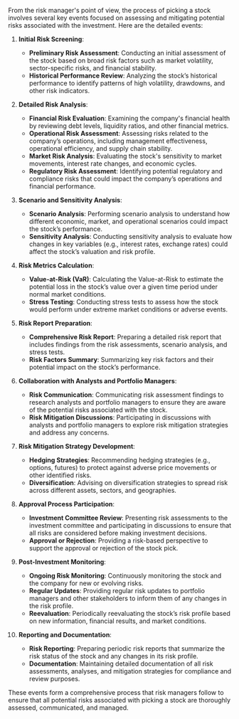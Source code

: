 From the risk manager's point of view, the process of picking a stock involves several key events focused on assessing and mitigating potential risks associated with the investment. Here are the detailed events:

1. **Initial Risk Screening**:
    - **Preliminary Risk Assessment**: Conducting an initial assessment of the stock based on broad risk factors such as market volatility, sector-specific risks, and financial stability.
    - **Historical Performance Review**: Analyzing the stock’s historical performance to identify patterns of high volatility, drawdowns, and other risk indicators.

2. **Detailed Risk Analysis**:
    - **Financial Risk Evaluation**: Examining the company's financial health by reviewing debt levels, liquidity ratios, and other financial metrics.
    - **Operational Risk Assessment**: Assessing risks related to the company’s operations, including management effectiveness, operational efficiency, and supply chain stability.
    - **Market Risk Analysis**: Evaluating the stock's sensitivity to market movements, interest rate changes, and economic cycles.
    - **Regulatory Risk Assessment**: Identifying potential regulatory and compliance risks that could impact the company’s operations and financial performance.

3. **Scenario and Sensitivity Analysis**:
    - **Scenario Analysis**: Performing scenario analysis to understand how different economic, market, and operational scenarios could impact the stock’s performance.
    - **Sensitivity Analysis**: Conducting sensitivity analysis to evaluate how changes in key variables (e.g., interest rates, exchange rates) could affect the stock’s valuation and risk profile.

4. **Risk Metrics Calculation**:
    - **Value-at-Risk (VaR)**: Calculating the Value-at-Risk to estimate the potential loss in the stock’s value over a given time period under normal market conditions.
    - **Stress Testing**: Conducting stress tests to assess how the stock would perform under extreme market conditions or adverse events.

5. **Risk Report Preparation**:
    - **Comprehensive Risk Report**: Preparing a detailed risk report that includes findings from the risk assessments, scenario analysis, and stress tests.
    - **Risk Factors Summary**: Summarizing key risk factors and their potential impact on the stock’s performance.

6. **Collaboration with Analysts and Portfolio Managers**:
    - **Risk Communication**: Communicating risk assessment findings to research analysts and portfolio managers to ensure they are aware of the potential risks associated with the stock.
    - **Risk Mitigation Discussions**: Participating in discussions with analysts and portfolio managers to explore risk mitigation strategies and address any concerns.

7. **Risk Mitigation Strategy Development**:
    - **Hedging Strategies**: Recommending hedging strategies (e.g., options, futures) to protect against adverse price movements or other identified risks.
    - **Diversification**: Advising on diversification strategies to spread risk across different assets, sectors, and geographies.

8. **Approval Process Participation**:
    - **Investment Committee Review**: Presenting risk assessments to the investment committee and participating in discussions to ensure that all risks are considered before making investment decisions.
    - **Approval or Rejection**: Providing a risk-based perspective to support the approval or rejection of the stock pick.

9. **Post-Investment Monitoring**:
    - **Ongoing Risk Monitoring**: Continuously monitoring the stock and the company for new or evolving risks.
    - **Regular Updates**: Providing regular risk updates to portfolio managers and other stakeholders to inform them of any changes in the risk profile.
    - **Reevaluation**: Periodically reevaluating the stock’s risk profile based on new information, financial results, and market conditions.

10. **Reporting and Documentation**:
    - **Risk Reporting**: Preparing periodic risk reports that summarize the risk status of the stock and any changes in its risk profile.
    - **Documentation**: Maintaining detailed documentation of all risk assessments, analyses, and mitigation strategies for compliance and review purposes.

These events form a comprehensive process that risk managers follow to ensure that all potential risks associated with picking a stock are thoroughly assessed, communicated, and managed.